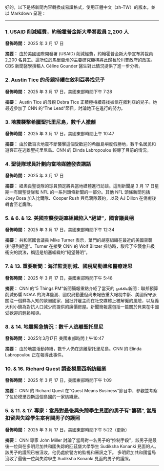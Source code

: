 好的，以下是將新聞內容轉換成易讀格式，使用正體中文（zh-TW）的版本，並以 Markdown 呈現：

---

### 1. USAID 削減經費，約翰霍普金斯大學將裁員 2,200 人

**發佈時間：** 2025 年 3 月 17 日

**摘要：** 由於美國國際開發署 (USAID) 削減經費，約翰霍普金斯大學宣布將裁員 2,200 名員工。這所位於馬里蘭州的主要研究機構將此歸咎於川普政府的政策。CBS 新聞醫學撰稿人 Céline Gounder 醫生對此情況提供了進一步分析。

### 2. Austin Tice 的母親持續在敘利亞尋找兒子

**發佈時間：** 2025 年 3 月 17 日，美國東部時間下午 7:28

**摘要：** Austin Tice 的母親 Debra Tice 正積極持續尋找據信在敘利亞的兒子。她最近參加了 CNN 的“The Lead”節目，討論她正在進行的努力。

### 3. 地震襲擊希臘聖托里尼島，數千人撤離

**發佈時間：** 2025 年 3 月 17 日，美國東部時間上午 10:47

**摘要：** 由於數百次地震不斷襲擊這個受歡迎的希臘島嶼度假勝地，數千名居民和遊客正在逃離聖托里尼島。CNN 的 Elinda Labropoulou 報導了目前的情況。

### 4. 聖徒隊球員計劃向當地媒體發表講話

**發佈時間：** 2025 年 3 月 17 日

**摘要：** 紐奧良聖徒隊的球員預定將與當地媒體進行訪談。這則新聞是 3 月 17 日星期一有關聖徒隊和 NFL 的一系列頭條新聞的一部分。其他 NFL 頭條新聞包括 Joey Bosa 加入比爾隊、Cooper Rush 與烏鴉隊簽約，以及 AJ Dillon 在傷癒後轉會至老鷹隊。

### 5. & 6. & 12. 美國空襲使胡塞組織陷入“絕望”，國會議員稱

**發佈時間：** 2025 年 3 月 17 日，美國東部時間下午 12:34

**摘要：** 共和黨國會議員 Mike Turner 表示，葉門的胡塞組織在最近的美國空襲後“感到絕望”。Turner 在接受 CNN 的 Wolf Blitzer 採訪時，駁斥了空襲會升級衝突的說法，稱這是胡塞組織的“絕望聲明”。

### 7. & 13. 重要新聞：海洋監測削減、國稅局動盪和醫療迷思

**發佈時間：** 2025 年 3 月 17 日，美國東部時間下午 5:48

**摘要：** CNN 的“5 Things PM”新聞簡報重點介紹了當天的 முக்கிய新聞：聯邦預算削減影響 NOAA 的海洋監測、國稅局動盪但尚未報告重大報稅中斷、美國保守派關注一個鮮為人知的歐洲國家、因批評雇主而在社交媒體上被解僱的風險，以及義大利小鎮為對抗人口減少而提供的廉價房屋。新聞簡報還包括一篇關於貝果在中國受歡迎的輕鬆報導。

### 8. & 14. 地震緊急情況：數千人逃離聖托里尼

**發佈時間：** 2025年3月17日 美國東部時間上午10:47

**摘要：** 由於地震活動持續，數千人仍在逃離聖托里尼島。CNN 的 Elinda Labropoulou 正在報導此事件。

### 10. & 16. Richard Quest 調查模里西斯紡織業

**發佈時間：** 2025 年 3 月 17 日，美國東部時間下午 1:09

**摘要：** CNN 的 Richard Quest 在“Quest Means Business”節目中，參觀並考察了位於模里西斯這個島國的一家紡織廠。

### 5. & 11. & 17. 專家：當局對最後與失踪學生見面的男子有“籌碼”, 當局扣留與失踪學生案有關男子的護照

**發佈時間：** 2025 年 3 月 17 日，美國東部時間下午 5:22（更新）

**摘要：** CNN 專家 John Miller 討論了當局對一名男子的“控制手段”，該男子是最後一位與在多明尼加共和國失踪的匹茲堡大學學生 Sudiksha Konanki 見面的人。該男子的護照已被沒收，他仍處於警方的監視和審訊之下。
多明尼加共和國當局沒收了最後一位與失踪學生 Sudiksha Konanki 見面的男子的護照。

---
